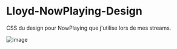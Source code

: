 # Lloyd-NowPlaying-Design
CSS du design pour NowPlaying que j'utilise lors de mes streams.

![image](https://github.com/LloydHawkeye/Lloyd-NowPlaying-Design/assets/142977640/d27805f4-f534-42db-9478-12c7f3347941)


